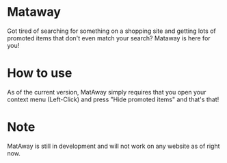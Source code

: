 # Mataway

Got tired of searching for something on a shopping site and getting lots of promoted items that don't even match your search? Mataway is here for you!

# How to use

As of the current version, MatAway simply requires that you open your context menu (Left-Click) and press "Hide promoted items" and that's that!

# Note

MatAway is still in development and will not work on any website as of right now.